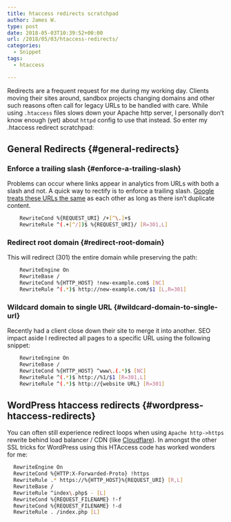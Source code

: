 ```yaml
---
title: htaccess redirects scratchpad
author: James W.
type: post
date: 2018-05-03T10:39:52+00:00
url: /2018/05/03/htaccess-redirects/
categories:
  - Snippet
tags:
  - htaccess

---
```

Redirects are a frequent request for me during my working day. Clients moving their sites around, sandbox projects changing domains and other such reasons often call for legacy URLs to be handled with care. While using `.htaccess` files slows down your Apache http server, I personally don&#8217;t know enough (yet) about `httpd` config to use that instead. So enter my .htaccess redirect scratchpad:

## General Redirects {#general-redirects}

### Enforce a trailing slash {#enforce-a-trailing-slash}

Problems can occur where links appear in analytics from URLs with both a slash and not. A quick way to rectify is to enforce a trailing slash. [Google treats these URLs the same][1] as each other as long as there isn&#8217;t duplicate content.
```bash
    RewriteCond %{REQUEST_URI} /+[^\.]+$
    RewriteRule ^(.+[^/])$ %{REQUEST_URI}/ [R=301,L]
```
### Redirect root domain {#redirect-root-domain}

This will redirect (301) the entire domain while preserving the path:
```bash
    RewriteEngine On
    RewriteBase /
    RewriteCond %{HTTP_HOST} !new-example.com$ [NC]
    RewriteRule ^(.*)$ http://new-example.com/$1 [L,R=301]
```
### Wildcard domain to single URL {#wildcard-domain-to-single-url}

Recently had a client close down their site to merge it into another. SEO impact aside I redirected all pages to a specific URL using the following snippet:
```bash
    RewriteEngine On
    RewriteBase /
    RewriteCond %{HTTP_HOST} ^www\.(.*)$ [NC]
    RewriteRule ^(.*)$ http://%1/$1 [R=301,L]
    RewriteRule ^(.*)$ http://{website URL} [R=301]
```
## WordPress htaccess redirects {#wordpress-htaccess-redirects}

You can often still experience redirect loops when using `Apache http->https` rewrite behind load balancer / CDN (like [Cloudflare][2]). In amongst the other SSL tricks for WordPress using this HTAccess code has worked wonders for me:
```bash
  RewriteEngine On
  RewriteCond %{HTTP:X-Forwarded-Proto} !https
  RewriteRule .* https://%{HTTP_HOST}%{REQUEST_URI} [R,L]
  RewriteBase /
  RewriteRule ^index\.php$ - [L]
  RewriteCond %{REQUEST_FILENAME} !-f
  RewriteCond %{REQUEST_FILENAME} !-d
  RewriteRule . /index.php [L]
```
 [1]: https://webmasters.googleblog.com/2010/04/to-slash-or-not-to-slash.html
 [2]: https://www.cloudflare.com/
